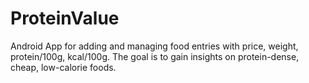 # ProteinValue
Android App for adding and managing food entries with price, weight, protein/100g, kcal/100g. The goal is to gain insights on protein-dense, cheap, low-calorie foods.
